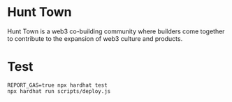 # Hunt Town
Hunt Town is a web3 co-building community where builders come together to contribute to the expansion of web3 culture and products.

# Test
```shell
REPORT_GAS=true npx hardhat test
npx hardhat run scripts/deploy.js
```
